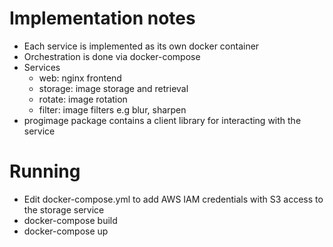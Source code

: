 # Implementation notes

- Each service is implemented as its own docker container
- Orchestration is done via docker-compose
- Services
    - web: nginx frontend
    - storage: image storage and retrieval
    - rotate: image rotation
    - filter: image filters e.g blur, sharpen
- progimage package contains a client library for interacting with the service


# Running

- Edit docker-compose.yml to add  AWS IAM credentials with S3 access to the storage service
- docker-compose build
- docker-compose up

